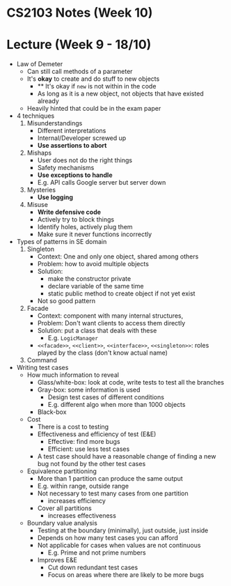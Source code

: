 # CS2103 Notes (Week 10)

# Lecture (Week 9 - 18/10)

* Law of Demeter
    - Can still call methods of a parameter
    - It's **okay** to create and do stuff to new objects
        - ** It's okay if `new` is not within in the code
        - As long as it is a new object, not objects that have existed already
    - Heavily hinted that could be in the exam paper
* 4 techniques
    1. Misunderstandings
        - Different interpretations
        - Internal/Developer screwed up
        - **Use assertions to abort**
    2. Mishaps
        - User does not do the right things
        - Safety mechanisms
        - **Use exceptions to handle**
        - E.g. API calls Google server but server down
    3. Mysteries
        - **Use logging**
    4. Misuse
        - **Write defensive code**
        - Actively try to block things
        - Identify holes, actively plug them
        - Make sure it never functions incorrectly
* Types of patterns in SE domain
    1. Singleton
        - Context: One and only one object, shared among others
        - Problem: how to avoid multiple objects
        - Solution: 
            - make the constructor private
            - declare variable of the same time
            - static public method to create object if not yet exist
        - Not so good pattern
    2. Facade
        - Context: component with many internal structures, 
        - Problem: Don't want clients to access them directly
        - Solution: put a class that deals with these
            - E.g. `LogicManager`
        - `<<facade>>`,  `<<client>>`, `<<interface>>`, `<<singleton>>`: roles played by the class (don't know actual name)
    3. Command
* Writing test cases
    - How much information to reveal
        - Glass/white-box: look at code, write tests to test all the branches
        - Gray-box: some information is used
            - Design test cases of different conditions
            - E.g. different algo when more than 1000 objects
        - Black-box
    - Cost
        - There is a cost to testing
        - Effectiveness and efficiency of test (E&E)
            - Effective: find more bugs
            - Efficient: use less test cases
        - A test case should have a reasonable change of finding a new bug not found by the other test cases
    - Equivalence partitioning
        - More than 1 partition can produce the same output
        - E.g. within range, outside range
        - Not necessary to test many cases from one partition
            - increases efficiency
        - Cover all partitions
            - increases effectiveness
    - Boundary value analysis
        - Testing at the boundary (minimally), just outside, just inside
        - Depends on how many test cases you can afford
        - Not applicable for cases when values are not continuous
            - E.g. Prime and not prime numbers
        - Improves E&E
            - Cut down redundant test cases
            - Focus on areas where there are likely to be more bugs